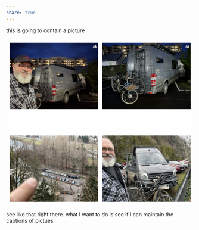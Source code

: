 ```yaml
---
share: true
---
```




this is going to contain a picture

![CleanShot 2024-01-14 at 08.01.37@2x](./CleanShot%202024-01-14%20at%2008.01.37@2x.png)

see like that right there.  what I want to do is see if I can maintain the captions of pictues 